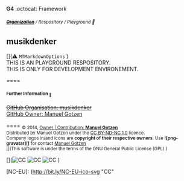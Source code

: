 __G4__ :octocat: Framework
###### <sub>**~~[Organization](http://github.com/musikdenker)~~** / Respository / Playground 👾  </sub>
## musikdenker  
 
  [](⚠️ `MTMarkdownOptions` )  
THIS IS AN PLAYGROUND RESPOSITORY.  
THIS IS ONLY FOR DEVELOPMENT ENVIRONEMENT.  

====
#### __<sub>Further Information <sub>🔗</sub></sub>__
 
~~[GitHub Organisation: musikdenker](http://github.com/musikdenker)~~  
[GitHub Owner: Manuel Gotzen](http://github.com/ManuelGotzen/?tab=repositories)
  

==== 
<sub>
&copy; 2014, [Owner | Contribution: __Manuel Gotzen__][gitHub]  
Distributed by Manuel Gotzen under the [CC BY-ND-NC 1.0](http://creativecommons.org/licenses/by-nc-nd/3.0/de/) licence.   
Company logos in/and icons are __copyright of their respective owners__. Use __![png-gravatar][]__ for contact [Manuel Gotzen](http://bit.ly/en-G4UI)  
[](This software is under the terms of the GNU General Public License (GPL).) 
</sub>


[](![CC][CC]  ![CC][BY]  ![CC][NC]  [](![CC][NC-EU]))

[CC]: http://bit.ly/CC-ico-svg "CC"
[BY]: http://bit.ly/BY-ico-svg "CC"
[NC]: http://bit.ly/NC-ico-svg "CC"
[NC-EU]: (http://bit.ly/NC-EU-ico-svg "CC"

[gitHub]: http://bit.ly/gitHub-musikdenker  "Organization"
[gitHub]: http://bit.ly/gitHub-gee  "Owner"

[gitHub]: http://musikdenker.github.io  "Playground"  

[Gravatar]: http://www.gravatar.com/avatar/00000000000000000000000000000000?s=16  "png-gravatar"
